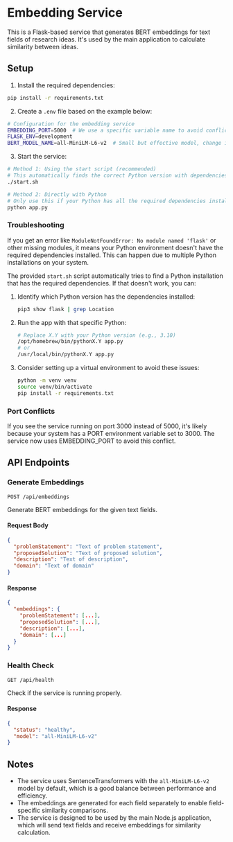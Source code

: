 # Embedding Service

This is a Flask-based service that generates BERT embeddings for text fields of research ideas. It's used by the main application to calculate similarity between ideas.

## Setup

1. Install the required dependencies:

```bash
pip install -r requirements.txt
```

2. Create a `.env` file based on the example below:

```bash
# Configuration for the embedding service
EMBEDDING_PORT=5000  # We use a specific variable name to avoid conflicts with system PORT variable
FLASK_ENV=development
BERT_MODEL_NAME=all-MiniLM-L6-v2  # Small but effective model, change if needed
```

3. Start the service:

```bash
# Method 1: Using the start script (recommended)
# This automatically finds the correct Python version with dependencies
./start.sh

# Method 2: Directly with Python
# Only use this if your Python has all the required dependencies installed
python app.py
```

### Troubleshooting

If you get an error like `ModuleNotFoundError: No module named 'flask'` or other missing modules, it means your Python environment doesn't have the required dependencies installed. This can happen due to multiple Python installations on your system.

The provided `start.sh` script automatically tries to find a Python installation that has the required dependencies. If that doesn't work, you can:

1. Identify which Python version has the dependencies installed:

   ```bash
   pip3 show flask | grep Location
   ```

2. Run the app with that specific Python:

   ```bash
   # Replace X.Y with your Python version (e.g., 3.10)
   /opt/homebrew/bin/pythonX.Y app.py
   # or
   /usr/local/bin/pythonX.Y app.py
   ```

3. Consider setting up a virtual environment to avoid these issues:
   ```bash
   python -m venv venv
   source venv/bin/activate
   pip install -r requirements.txt
   ```

### Port Conflicts

If you see the service running on port 3000 instead of 5000, it's likely because your system has a PORT environment variable set to 3000. The service now uses EMBEDDING_PORT to avoid this conflict.

## API Endpoints

### Generate Embeddings

```
POST /api/embeddings
```

Generate BERT embeddings for the given text fields.

#### Request Body

```json
{
  "problemStatement": "Text of problem statement",
  "proposedSolution": "Text of proposed solution",
  "description": "Text of description",
  "domain": "Text of domain"
}
```

#### Response

```json
{
  "embeddings": {
    "problemStatement": [...],
    "proposedSolution": [...],
    "description": [...],
    "domain": [...]
  }
}
```

### Health Check

```
GET /api/health
```

Check if the service is running properly.

#### Response

```json
{
  "status": "healthy",
  "model": "all-MiniLM-L6-v2"
}
```

## Notes

- The service uses SentenceTransformers with the `all-MiniLM-L6-v2` model by default, which is a good balance between performance and efficiency.
- The embeddings are generated for each field separately to enable field-specific similarity comparisons.
- The service is designed to be used by the main Node.js application, which will send text fields and receive embeddings for similarity calculation.
